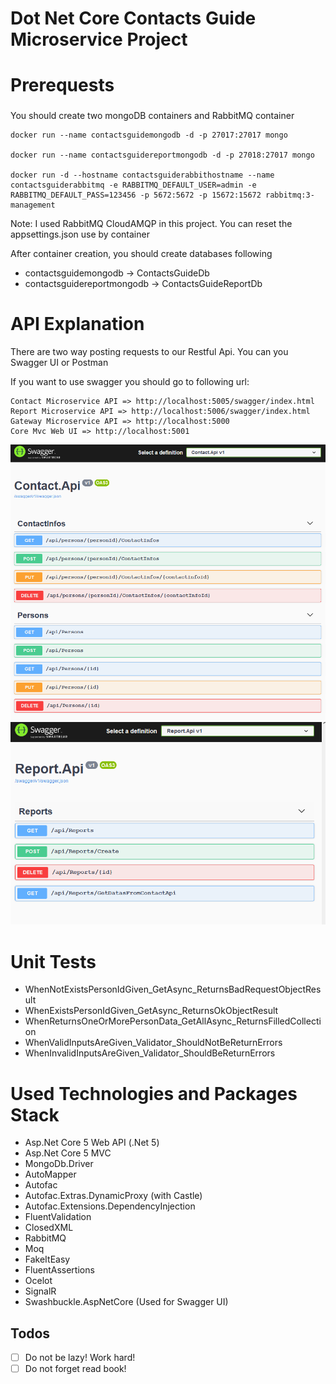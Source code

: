 # Dot Net Core Contacts Guide Microservice Project

# Prerequests

### 

You should create two mongoDB containers and RabbitMQ container

```
docker run --name contactsguidemongodb -d -p 27017:27017 mongo

docker run --name contactsguidereportmongodb -d -p 27018:27017 mongo

docker run -d --hostname contactsguiderabbithostname --name contactsguiderabbitmq -e RABBITMQ_DEFAULT_USER=admin -e RABBITMQ_DEFAULT_PASS=123456 -p 5672:5672 -p 15672:15672 rabbitmq:3-management
```

Note: I used RabbitMQ CloudAMQP in this project. You can reset the appsettings.json use by container

After container creation, you should create databases following

- contactsguidemongodb -> ContactsGuideDb
- contactsguidereportmongodb -> ContactsGuideReportDb

# API Explanation

There are two way posting requests to our Restful Api. You can you Swagger UI or Postman

If you want to use swagger you should go to following url:

  ```
  Contact Microservice API => http://localhost:5005/swagger/index.html
  Report Microservice API => http://localhost:5006/swagger/index.html
  Gateway Microservice API => http://localhost:5000
  Core Mvc Web UI => http://localhost:5001
  ```
 ![alt text](https://github.com/burakhayirli/DotNetCore-Mongo-RabbitMQ-ContactsGuide-Microservices-Project/blob/master/images/ContactApiSwaggerr.PNG)
 ![alt text](https://github.com/burakhayirli/DotNetCore-Mongo-RabbitMQ-ContactsGuide-Microservices-Project/blob/master/images/ReportApiSwagger.PNG)

# Unit Tests
 
 - WhenNotExistsPersonIdGiven_GetAsync_ReturnsBadRequestObjectResult
 - WhenExistsPersonIdGiven_GetAsync_ReturnsOkObjectResult
 - WhenReturnsOneOrMorePersonData_GetAllAsync_ReturnsFilledCollection
 - WhenValidInputsAreGiven_Validator_ShouldNotBeReturnErrors
 - WhenInvalidInputsAreGiven_Validator_ShouldBeReturnErrors

# Used Technologies and Packages Stack

- Asp.Net Core 5 Web API (.Net 5)
- Asp.Net Core 5 MVC
- MongoDb.Driver
- AutoMapper
- Autofac
- Autofac.Extras.DynamicProxy (with Castle)
- Autofac.Extensions.DependencyInjection
- FluentValidation
- ClosedXML
- RabbitMQ
- Moq
- FakeItEasy
- FluentAssertions
- Ocelot
- SignalR
- Swashbuckle.AspNetCore (Used for Swagger UI)

## Todos

- [ ] Do not be lazy! Work hard!
- [ ] Do not forget read book!
